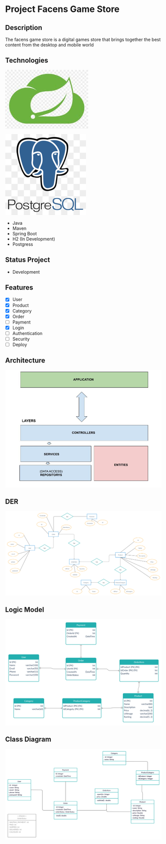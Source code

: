 # Project Facens Game Store

## Description

The facens game store is a digital games store that brings together the best content from the desktop and mobile world

## Technologies

![](docs/spring.jpeg)

![](docs/postgres.jpg)

 - Java
 - Maven
 - Spring Boot
 - H2 (In Development)
 - Postgress

## Status Project

- Development

## Features
- [x] User
- [x] Product
- [x] Category
- [x] Order
- [ ] Payment
- [x] Login
- [ ] Authentication
- [ ] Security
- [ ] Deploy

## Architecture
![](docs/architecture.jpg)

## DER
![](docs/der.jpg)

## Logic Model
![](docs/logic.jpg)

## Class Diagram
![](docs/diagram.jpg)
